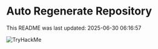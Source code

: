# Auto Regenerate Repository

This README was last updated: 2025-06-30 06:16:57

 ![TryHackMe](https://tryhackme.com/badge/533634)